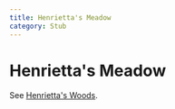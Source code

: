 ```yaml
---
title: Henrietta's Meadow
category: Stub
---
```

# Henrietta's Meadow
See [Henrietta's Woods](Henrietta's-Woods).
